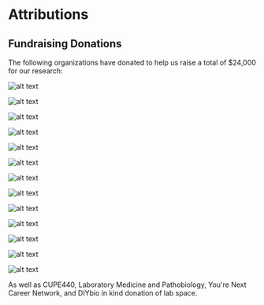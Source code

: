 # Attributions




## Fundraising Donations
The following organizations have donated to help us raise a total of $24,000 for our research:  

![alt text](https://github.com/igemuoftATG/wiki2015/blob/master/images/immu.jpg)

![alt text](https://github.com/igemuoftATG/wiki2015/blob/master/images/bch.png)

![alt text](https://github.com/igemuoftATG/wiki2015/blob/master/images/igem%20logos/Synenergene%20logo.png)

![alt text](https://github.com/igemuoftATG/wiki2015/blob/master/images/igem%20logos/IBBME%20logo.png)

![alt text](https://github.com/igemuoftATG/wiki2015/blob/master/images/igem%20logos/Trowbridge%20logo.png)

![alt text](https://github.com/igemuoftATG/wiki2015/blob/master/images/igem%20logos/CSB%20logo.png)

![alt text](https://github.com/igemuoftATG/wiki2015/blob/master/images/igem%20logos/synbiota%20logo.png)

![alt text](https://github.com/igemuoftATG/wiki2015/blob/master/images/igem%20logos/CAGEF%20logo.png)

![alt text](https://github.com/igemuoftATG/wiki2015/blob/master/images/igem%20logos/glse%201.jpg)

![alt text](https://github.com/igemuoftATG/wiki2015/blob/master/images/igem%20logos/physics.jpg)

![alt text](https://github.com/igemuoftATG/wiki2015/blob/master/images/igem%20logos/idt%20logo.png)

![alt text](https://github.com/igemuoftATG/wiki2015/blob/master/images/TCAG%20logo.png)

![alt text](https://github.com/igemuoftATG/wiki2015/blob/master/images/igem%20logos/bio-rad%20logo.jpg)

As well as CUPE440, Laboratory Medicine and Pathobiology, You're Next Career Network, and DIYbio in kind donation of lab space. 
